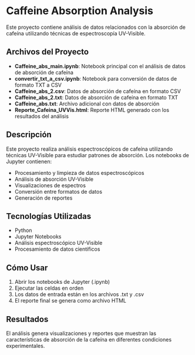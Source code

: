 # Caffeine Absorption Analysis

Este proyecto contiene análisis de datos relacionados con la absorción de cafeína utilizando técnicas de espectroscopía UV-Visible.

## Archivos del Proyecto

- **Caffeine_abs_main.ipynb**: Notebook principal con el análisis de datos de absorción de cafeína
- **convertir_txt_a_csv.ipynb**: Notebook para conversión de datos de formato TXT a CSV
- **Caffeine_abs_2.csv**: Datos de absorción de cafeína en formato CSV
- **Caffeine_abs_2.txt**: Datos de absorción de cafeína en formato TXT
- **Caffeine_abs.txt**: Archivo adicional con datos de absorción
- **Reporte_Cafeina_UVVis.html**: Reporte HTML generado con los resultados del análisis

## Descripción

Este proyecto realiza análisis espectroscópicos de cafeína utilizando técnicas UV-Visible para estudiar patrones de absorción. Los notebooks de Jupyter contienen:

- Procesamiento y limpieza de datos espectroscópicos
- Análisis de absorción UV-Visible
- Visualizaciones de espectros
- Conversión entre formatos de datos
- Generación de reportes

## Tecnologías Utilizadas

- Python
- Jupyter Notebooks
- Análisis espectroscópico UV-Visible
- Procesamiento de datos científicos

## Cómo Usar

1. Abrir los notebooks de Jupyter (.ipynb)
2. Ejecutar las celdas en orden
3. Los datos de entrada están en los archivos .txt y .csv
4. El reporte final se genera como archivo HTML

## Resultados

El análisis genera visualizaciones y reportes que muestran las características de absorción de la cafeína en diferentes condiciones experimentales.
